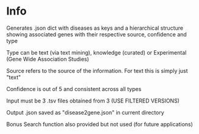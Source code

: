 # Info 

Generates .json dict with diseases as keys and a hierarchical structure showing associated genes with their respective source, confidence and type

Type can be text (via text mining), knowledge (curated) or Experimental (Gene Wide Association Studies)

Source refers to the source of the information. For text this is simply just "text"

Confidence is out of 5 and consistent across all types
 
Input must be 3 .tsv files obtained from 3 (USE FILTERED VERSIONS)
 
Output .json saved as "disease2gene.json" in current directory

Bonus Search function also provided but not used (for future applications)